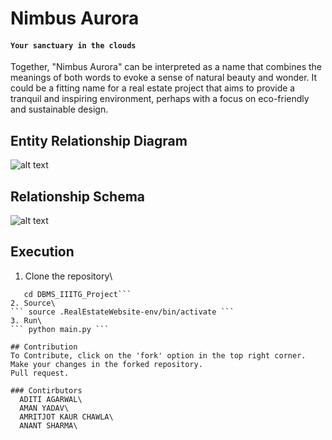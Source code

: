 # **Nimbus Aurora**
#### **`Your sanctuary in the clouds`**
Together, "Nimbus Aurora" can be interpreted as a name that combines the meanings of both words to evoke a sense of natural beauty and wonder. It could be a fitting name for a real estate project that aims to provide a tranquil and inspiring environment, perhaps with a focus on eco-friendly and sustainable design.

## Entity Relationship Diagram

![alt text](https://github.com/anant-357/DBMS_IIITG_Project/blob/main/documentation/ER.png?raw=true)


## Relationship Schema

![alt text](https://github.com/anant-357/DBMS_IIITG_Project/blob/main/documentation/RS.png?raw=true)

## Execution
1. Clone the repository\
```git clone https://github.com/anant-357/DBMS_IIITG_Project.git
   cd DBMS_IIITG_Project```
2. Source\
``` source .RealEstateWebsite-env/bin/activate ```
3. Run\
``` python main.py ```

## Contribution
To Contribute, click on the 'fork' option in the top right corner.
Make your changes in the forked repository.
Pull request.

### Contirbutors
  ADITI AGARWAL\
  AMAN YADAV\
  AMRITJOT KAUR CHAWLA\
  ANANT SHARMA\
